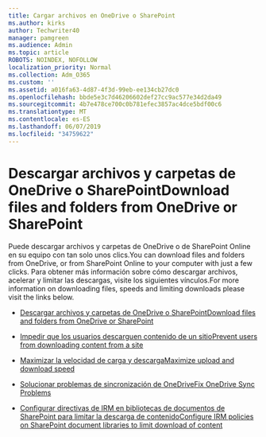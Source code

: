 ```yaml
---
title: Cargar archivos en OneDrive o SharePoint
ms.author: kirks
author: Techwriter40
manager: pamgreen
ms.audience: Admin
ms.topic: article
ROBOTS: NOINDEX, NOFOLLOW
localization_priority: Normal
ms.collection: Adm_O365
ms.custom: ''
ms.assetid: a016fa63-4d87-4f3d-99eb-ee134cb27dc0
ms.openlocfilehash: bbde5e3c7d46206602def27cc9ac577e34d2da49
ms.sourcegitcommit: 4b7e478ce700c0b781efec3857ac4dce5bdf00c6
ms.translationtype: MT
ms.contentlocale: es-ES
ms.lasthandoff: 06/07/2019
ms.locfileid: "34759622"
---
```

# <a name="download-files-and-folders-from-onedrive-or-sharepoint"></a><span data-ttu-id="4b3d6-102">Descargar archivos y carpetas de OneDrive o SharePoint</span><span class="sxs-lookup"><span data-stu-id="4b3d6-102">Download files and folders from OneDrive or SharePoint</span></span>

<span data-ttu-id="4b3d6-103">Puede descargar archivos y carpetas de OneDrive o de SharePoint Online en su equipo con tan solo unos clics.</span><span class="sxs-lookup"><span data-stu-id="4b3d6-103">You can download files and folders from OneDrive, or from SharePoint Online to your computer with just a few clicks.</span></span> <span data-ttu-id="4b3d6-104">Para obtener más información sobre cómo descargar archivos, acelerar y limitar las descargas, visite los siguientes vínculos.</span><span class="sxs-lookup"><span data-stu-id="4b3d6-104">For more information on downloading files, speeds and limiting downloads please visit the links below.</span></span>

- [<span data-ttu-id="4b3d6-105">Descargar archivos y carpetas de OneDrive o SharePoint</span><span class="sxs-lookup"><span data-stu-id="4b3d6-105">Download files and folders from OneDrive or SharePoint</span></span>](https://support.office.com/article/Download-files-and-folders-from-OneDrive-or-SharePoint-5c7397b7-19c7-4893-84fe-d02e8fa5df05)

- [<span data-ttu-id="4b3d6-106">Impedir que los usuarios descarguen contenido de un sitio</span><span class="sxs-lookup"><span data-stu-id="4b3d6-106">Prevent users from downloading content from a site</span></span>](https://support.office.com/article/Prevent-users-from-downloading-content-from-a-site-e17bf52b-fa5d-41cf-9eb0-d3812542424e)

- [<span data-ttu-id="4b3d6-107">Maximizar la velocidad de carga y descarga</span><span class="sxs-lookup"><span data-stu-id="4b3d6-107">Maximize upload and download speed</span></span>](https://support.office.com/article/Maximize-upload-and-download-speed-8eeadfb8-501f-406d-997b-98ab6ff67f43)

- [<span data-ttu-id="4b3d6-108">Solucionar problemas de sincronización de OneDrive</span><span class="sxs-lookup"><span data-stu-id="4b3d6-108">Fix OneDrive Sync Problems</span></span>](https://support.office.com/article/Fix-OneDrive-sync-problems-83ab0d8a-8400-45b0-8dcf-dc8aa8a6bcf8)

- [<span data-ttu-id="4b3d6-109">Configurar directivas de IRM en bibliotecas de documentos de SharePoint para limitar la descarga de contenido</span><span class="sxs-lookup"><span data-stu-id="4b3d6-109">Configure IRM policies on SharePoint document libraries to limit download of content</span></span>](https://docs.microsoft.com/office365/securitycompliance/set-up-irm-in-sp-admin-center)

